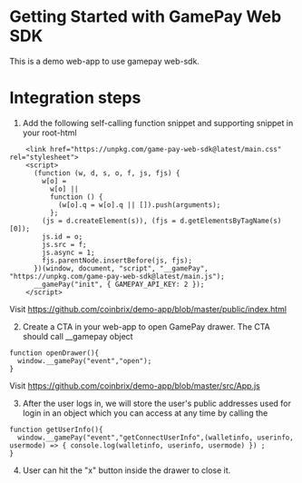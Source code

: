 # Getting Started with GamePay Web SDK
This is a demo web-app to use gamepay web-sdk.

# Integration steps
1. Add the following self-calling function snippet and supporting snippet in your root-html
```
    <link href="https://unpkg.com/game-pay-web-sdk@latest/main.css" rel="stylesheet">
    <script>
      (function (w, d, s, o, f, js, fjs) {
        w[o] =
          w[o] ||
          function () {
            (w[o].q = w[o].q || []).push(arguments);
          };
        (js = d.createElement(s)), (fjs = d.getElementsByTagName(s)[0]);
        js.id = o;
        js.src = f;
        js.async = 1;
        fjs.parentNode.insertBefore(js, fjs);
      })(window, document, "script", "__gamePay", "https://unpkg.com/game-pay-web-sdk@latest/main.js");
      __gamePay("init", { GAMEPAY_API_KEY: 2 });
    </script>
```
Visit https://github.com/coinbrix/demo-app/blob/master/public/index.html

2. Create a CTA in your web-app to open GamePay drawer. The CTA should call __gamepay object

```
function openDrawer(){
  window.__gamePay("event","open");
}
```
Visit https://github.com/coinbrix/demo-app/blob/master/src/App.js

3. After the user logs in, we will store the user's public addresses used for login in an object which you can access at any time by calling the 
```
function getUserInfo(){
  window.__gamePay("event","getConnectUserInfo",(walletinfo, userinfo, usermode) => { console.log(walletinfo, userinfo, usermode) }) ;
}
```
4. User can hit the "x" button inside the drawer to close it.
